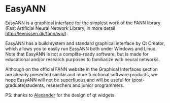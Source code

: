 # EasyANN

EasyANN is a graphical interface for the simplest work of the FANN library (Fast Artificial Neural Network Library, in more detail http://leenissen.dk/fann/wp/).

EasyANN has a build system and standard graphical interface by Qt Creator, which allows you to easily run EasyANN both under Windows and Linux.
Note that EasyANN is not a complite-ready software, but is made for educational and/or research purposes to familiarize with neural networks.

Although on the official FANN website in the Graphical Interfaces section are already presented similar and more functional software products, we hope EasyANN will not be superfluous and will be useful for (post-graduate)students, researchers and junior programmers.

PS: thanks to [Alexander](https://github.com/dahelmm) for the design of qt widgets
